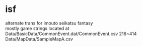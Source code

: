 # isf
 alternate trans for imouto seikatsu fantasy  
 mostly game strings located at
 Data/BasicData/CommonEvent.dat/CommonEvent.csv 216~414  
 Data/MapData/SampleMapA.csv  
 
